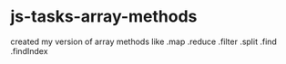# js-tasks-array-methods

created my version of array methods like .map .reduce .filter .split .find .findIndex

